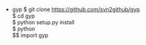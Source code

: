 * gyp
$ git clone https://github.com/svn2github/gyp  
$ cd gyp  
$ python setup.py install  
$ python  
$$ import gyp  
